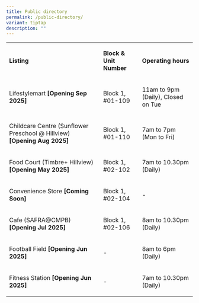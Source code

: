 ```yaml
---
title: Public directory
permalink: /public-directory/
variant: tiptap
description: ""
---
```

<table style="minWidth: 75px">
<colgroup>
<col>
<col>
<col>
</colgroup>
<tbody>
<tr>
<td rowspan="1" colspan="1">
<p><strong>Listing</strong>
</p>
</td>
<td rowspan="1" colspan="1">
<p><strong>Block &amp; Unit Number</strong>
</p>
</td>
<td rowspan="1" colspan="1">
<p><strong>Operating hours</strong>
</p>
</td>
</tr>
<tr>
<td rowspan="1" colspan="1">
<p>Lifestylemart <strong>[Opening Sep 2025]</strong>
</p>
</td>
<td rowspan="1" colspan="1">
<p>Block 1, #01-109</p>
</td>
<td rowspan="1" colspan="1">
<p>11am to 9pm (Daily), Closed on Tue</p>
</td>
</tr>
<tr>
<td rowspan="1" colspan="1">
<p>Childcare Centre (Sunflower Preschool @ Hillview) <strong>[Opening Aug 2025]</strong>
</p>
</td>
<td rowspan="1" colspan="1">
<p>Block 1, #01-110</p>
</td>
<td rowspan="1" colspan="1">
<p>7am to 7pm (Mon to Fri)</p>
</td>
</tr>
<tr>
<td rowspan="1" colspan="1">
<p>Food Court (Timbre+ Hillview) <strong>[Opening May 2025]</strong>
</p>
</td>
<td rowspan="1" colspan="1">
<p>Block 1, #02-102</p>
</td>
<td rowspan="1" colspan="1">
<p>7am to 10.30pm (Daily)</p>
</td>
</tr>
<tr>
<td rowspan="1" colspan="1">
<p>Convenience Store <strong>[Coming Soon]</strong>
</p>
</td>
<td rowspan="1" colspan="1">
<p>Block 1, #02-104</p>
</td>
<td rowspan="1" colspan="1">
<p>-</p>
</td>
</tr>
<tr>
<td rowspan="1" colspan="1">
<p>Cafe (SAFRA@CMPB) <strong>[Opening Jul 2025]</strong>
</p>
</td>
<td rowspan="1" colspan="1">
<p>Block 1, #02-106</p>
</td>
<td rowspan="1" colspan="1">
<p>8am to 10.30pm (Daily)</p>
</td>
</tr>
<tr>
<td rowspan="1" colspan="1">
<p>Football Field <strong>[Opening Jun 2025]</strong>
</p>
</td>
<td rowspan="1" colspan="1">
<p>-</p>
</td>
<td rowspan="1" colspan="1">
<p>8am to 6pm (Daily)</p>
</td>
</tr>
<tr>
<td rowspan="1" colspan="1">
<p>Fitness Station <strong>[Opening Jun 2025]</strong>
</p>
</td>
<td rowspan="1" colspan="1">
<p>-</p>
</td>
<td rowspan="1" colspan="1">
<p>7am to 10.30pm (Daily)</p>
</td>
</tr>
</tbody>
</table>
<p></p>